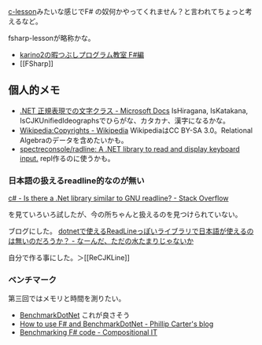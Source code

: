 [c-lesson](https://karino2.github.io/c-lesson/)みたいな感じでF# の奴何かやってくれません？と言われてちょっと考えるなど。

fsharp-lessonが略称かな。

- [karino2の暇つぶしプログラム教室 F#編](https://karino2.github.io/fsharp-lesson/)
- [[FSharp]]

## 個人的メモ

- [.NET 正規表現での文字クラス - Microsoft Docs](https://docs.microsoft.com/ja-jp/dotnet/standard/base-types/character-classes-in-regular-expressions#SupportedNamedBlocks) IsHiragana, IsKatakana, IsCJKUnifiedIdeographsでひらがな、カタカナ、漢字になるかな。
- [Wikipedia:Copyrights - Wikipedia](https://en.wikipedia.org/wiki/Wikipedia:Copyrights) WikipediaはCC BY-SA 3.0。Relational Algebraのデータを含めたいかも。
- [spectreconsole/radline: A .NET library to read and display keyboard input.](https://github.com/spectreconsole/radline) repl作るのに使うかも。

### 日本語の扱えるreadline的なのが無い

[c# - Is there a .Net library similar to GNU readline? - Stack Overflow](https://stackoverflow.com/questions/2024170/is-there-a-net-library-similar-to-gnu-readline)

を見ていろいろ試したが、今の所ちゃんと扱えるのを見つけられていない。

ブログにした。 [dotnetで使えるReadLineっぽいライブラリで日本語が使えるのは無いのだろうか？ - なーんだ、ただの水たまりじゃないか](https://karino2.github.io/2022/08/26/dotnet_readline_like_lib_for_japanese.html)

自分で作る事にした。＞[[ReCJKLine]]


### ベンチマーク

第三回ではメモリと時間を測りたい。

- [BenchmarkDotNet](https://benchmarkdotnet.org/) これが良さそう
- [How to use F# and BenchmarkDotNet - Phillip Carter's blog](https://phillipcarter.dev/posts/benchmarking-fsharp/)
- [Benchmarking F# code - Compositional IT](https://www.compositional-it.com/news-blog/benchmarking-f-code/)